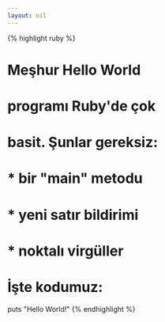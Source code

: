 ```yaml
---
layout: nil
---
```


{% highlight ruby %}
# Meşhur Hello World
# programı Ruby'de çok
# basit. Şunlar gereksiz:
#
# * bir "main" metodu
# * yeni satır bildirimi
# * noktalı virgüller
#
# İşte kodumuz:

puts "Hello World!"
{% endhighlight %}
